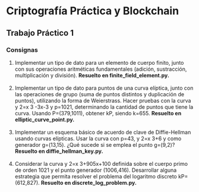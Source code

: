 <h1>Criptografía Práctica y Blockchain</h1>
<h2>Trabajo Práctico 1</h2>
<h3>Consignas</h3>
<ol>
  <li>Implementar un tipo de dato para un elemento de cuerpo finito, junto con sus
  operaciones aritméticas fundamentales (adición, sustracción, multiplicación y
    división). <strong>Resuelto en finite_field_element.py.</strong></li>
  <br>
  <li>Implementar un tipo de dato para puntos de una curva elíptica, junto con las
  operaciones de grupo (suma de puntos distintos y duplicación de puntos), utilizando
  la forma de Weierstrass. Hacer pruebas con la curva y
  2=x
  3
  -3x-3 y p=1021,
  determinando la cantidad de puntos que tiene la curva. Usando P=(379,1011),
  obtener kP, siendo k=655.  <strong>Resuelto en elliptic_curve_point.py.</strong></li>
  <br>
  <li>Implementar un esquema básico de acuerdo de clave de Diffie-Hellman usando
  curvas elípticas. Usar la curva con p=43, y
  2=x
  3+6 y como generador g=(13,15). ¿Qué
  sucede si se emplea el punto g=(9,2)?  <strong>Resuelto en diffie_hellman_key.py.</strong></li>
  <br>
  <li>Considerar la curva y
  2=x
  3+905x+100 definida sobre el cuerpo primo de orden 1021 y
  el punto generador (1006,416). Desarrollar alguna estrategia que permita resolver el
    problema del logaritmo discreto kP=(612,827).  <strong>Resuelto en discrete_log_problem.py.</strong></li>
</ol>
